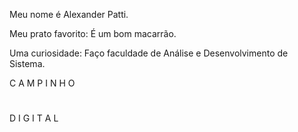 Meu nome é Alexander Patti.

Meu prato favorito:
É um bom macarrão. 

Uma curiosidade:
Faço faculdade de Análise e Desenvolvimento de Sistema.

C A M P I N H O
#
D I G I T A L 
